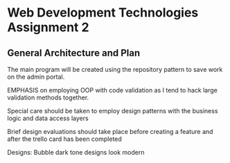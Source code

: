 # Web Development Technologies Assignment 2

## General Architecture and Plan

The main program will be created using the repository pattern to save work on the admin portal. 

EMPHASIS on employing OOP with code validation as I tend
to hack large validation methods together. 

Special care should be taken to employ design patterns with the business logic and data access layers

Brief design evaluations should take place before creating a feature and after the trello card has been completed

Designs:
Bubble dark tone designs look modern

